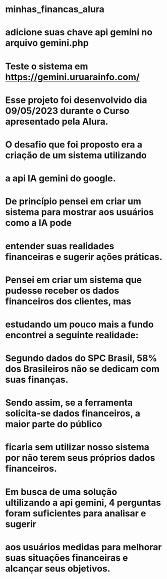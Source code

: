 # minhas_financas_alura

# adicione suas chave api gemini no arquivo gemini.php

# Teste o sistema em https://gemini.uruarainfo.com/

#  Esse projeto foi desenvolvido dia 09/05/2023 durante o Curso apresentado pela Alura.
#  O desafio que foi proposto era a criação de um sistema utilizando
#  a api IA gemini do google.

#  De princípio pensei em criar um sistema para mostrar aos usuários como a IA pode
#  entender suas realidades financeiras e sugerir ações práticas.
		
#  Pensei em criar um sistema que pudesse receber os dados financeiros dos clientes, mas 
#  estudando um pouco mais a fundo encontrei a seguinte realidade:
#  Segundo dados do SPC Brasil, 58% dos Brasileiros não se dedicam com suas finanças.

#  Sendo assim, se a ferramenta solicita-se dados financeiros, a maior parte do público
#  ficaria sem utilizar nosso sistema por não terem seus próprios dados financeiros.
		  
#  Em busca de uma solução ultilizando a api gemini, 4 perguntas foram suficientes para analisar e sugerir
#  aos usuários medidas para melhorar suas situações financeiras e alcançar seus objetivos.

	 
